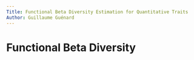 ```yaml
---
Title: Functional Beta Diversity Estimation for Quantitative Traits
Author: Guillaume Guénard
---
```


# Functional Beta Diversity

